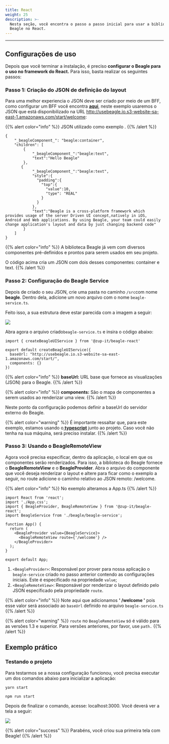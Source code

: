 ```yaml
---
title: React
weight: 25
description: >-
  Nesta seção, você encontra o passo a passo inicial para usar a biblioteca
  Beagle no React.
---
```


---

## **Configurações de uso**

Depois que você terminar a instalação, é preciso **configurar o Beagle para o uso no framework do React.** Para isso, basta realizar os seguintes passos:

### Passo 1: Criação do JSON de definição do layout

Para uma melhor experiencia o JSON deve ser criado por meio de um BFF, como configurar um BFF você encontra [**aqui**](/pt/get-started/installing-beagle/backend/), neste exemplo usaremos o JSON que está disponibilizado na URL http://usebeagle.io.s3-website-sa-east-1.amazonaws.com/start/welcome:

{{% alert color="info" %}}
JSON utilizado como exemplo .
{{% /alert %}}

```text
{
    "_beagleComponent_": "beagle:container",
    "children": [
        {
            "_beagleComponent_":"beagle:text",
            "text":"Hello Beagle"
        },
       {
            "_beagleComponent_":"beagle:text",
            "style":{
              "padding":{
                "top":{
                  "value":10,
                  "type": "REAL"
                }
              }
            },
            "text":"Beagle is a cross-platform framework which provides usage of the server Driven UI concept,natively in iOS, Android and Web applications. By using Beagle, your team could easily change application's layout and data by just changing backend code"
        }
    ]
}
```

{{% alert color="info" %}}
A biblioteca Beagle já vem com diversos componentes pré-definidos e prontos para serem usados em seu projeto.

O código acima cria um JSON com dois desses componentes: container e text.
{{% /alert %}}

### Passo 2: Configuração do Beagle Service

Depois de criado o seu JSON, crie uma pasta no caminho `/src`com nome **beagle**. Dentro dela, adicione um novo arquivo com o nome `beagle-service.ts`.

Feito isso, a sua estrutura deve estar parecida com a imagem a seguir:

![](/shared/image%20%2863%29.png)

Abra agora o arquivo criado`beagle-service.ts` e insira o código abaixo:

```text
import { createBeagleUIService } from '@zup-it/beagle-react'

export default createBeagleUIService({
  baseUrl: "http://usebeagle.io.s3-website-sa-east-1.amazonaws.com/start/",
  components: {}
})
```

{{% alert color="info" %}}
**baseUrl:** URL base que fornece as visualizações (JSON) para o Beagle.
{{% /alert %}}

{{% alert color="info" %}}
**components:** São o mapa de componentes a serem usados ​​ao renderizar uma view.
{{% /alert %}}

Neste ponto da configuração podemos definir a baseUrl do servidor externo do Beagle.

{{% alert color="warning" %}}
É importante ressaltar que, para este exemplo, estamos usando o[ **typescript**](https://www.typescriptlang.org/) junto ao projeto. Caso você não tenha na sua máquina, será preciso instalar.
{{% /alert %}}

### Passo 3: Usando o BeagleRemoteView

Agora você precisa especificar, dentro da aplicação, o local em que os componentes serão renderizados. Para isso, a biblioteca do Beagle fornece o **BeagleRemoteView** e o **BeagleProvider**. Abra o arquivo do componente que você deseja renderizar o layout e altere para ficar como o exemplo a seguir, no route adicione o caminho relativo ao JSON remoto: /welcome.

{{% alert color="info" %}}
No exemplo alteramos a App.ts
{{% /alert %}}

```text
import React from 'react';
import './App.css';
import { BeagleProvider, BeagleRemoteView } from '@zup-it/beagle-react';
import BeagleService from './beagle/beagle-service';

function App() {
  return (
    <BeagleProvider value={BeagleService}>
      <BeagleRemoteView route={'/welcome'} />
    </BeagleProvider>
  );
}

export default App;
```

1. `<BeagleProvider>`: Responsável por prover para nossa aplicação o `beagle-service` criado no passo anterior contendo as configurações iniciais. Este é especificado na propriedade `value`;
2. `<BeagleRemoteView>`: Responsável por renderizar o layout definido pelo JSON especificado pela propriedade `route`.

{{% alert color="info" %}}
Note aqui que adicionamos **' /welcome '** pois esse valor será associado ao `baseUrl` definido no arquivo `beagle-service.ts`
{{% /alert %}}

{{% alert color="warning" %}}
`route` no `BeagleRemoteView` só é válido para as versões 1.3 e superior. Para versões anteriores, por favor, use `path.`
{{% /alert %}}

## Exemplo prático

### Testando o projeto

Para testarmos se a nossa configuração funcionou, você precisa executar um dos comandos abaixo para inicializar a aplicação:

```text
yarn start
```

```text
npm run start
```

Depois de finalizar o comando, acesse: localhost:3000. Você deverá ver a tela a seguir:

![](/shared/image%20%2895%29.png)

{{% alert color="success" %}}
Parabéns, você criou sua primeira tela com Beagle!
{{% /alert %}}
